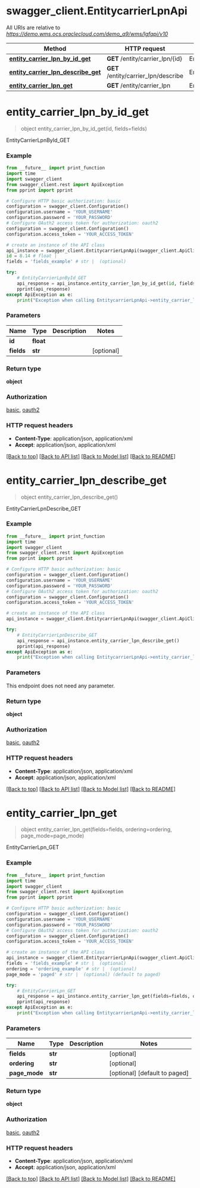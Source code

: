 # swagger_client.EntitycarrierLpnApi

All URIs are relative to *https://demo.wms.ocs.oraclecloud.com/demo_a9/wms/lgfapi/v10*

Method | HTTP request | Description
------------- | ------------- | -------------
[**entity_carrier_lpn_by_id_get**](EntitycarrierLpnApi.md#entity_carrier_lpn_by_id_get) | **GET** /entity/carrier_lpn/{id} | EntityCarrierLpnById_GET
[**entity_carrier_lpn_describe_get**](EntitycarrierLpnApi.md#entity_carrier_lpn_describe_get) | **GET** /entity/carrier_lpn/describe | EntityCarrierLpnDescribe_GET
[**entity_carrier_lpn_get**](EntitycarrierLpnApi.md#entity_carrier_lpn_get) | **GET** /entity/carrier_lpn | EntityCarrierLpn_GET


# **entity_carrier_lpn_by_id_get**
> object entity_carrier_lpn_by_id_get(id, fields=fields)

EntityCarrierLpnById_GET



### Example
```python
from __future__ import print_function
import time
import swagger_client
from swagger_client.rest import ApiException
from pprint import pprint

# Configure HTTP basic authorization: basic
configuration = swagger_client.Configuration()
configuration.username = 'YOUR_USERNAME'
configuration.password = 'YOUR_PASSWORD'
# Configure OAuth2 access token for authorization: oauth2
configuration = swagger_client.Configuration()
configuration.access_token = 'YOUR_ACCESS_TOKEN'

# create an instance of the API class
api_instance = swagger_client.EntitycarrierLpnApi(swagger_client.ApiClient(configuration))
id = 8.14 # float | 
fields = 'fields_example' # str |  (optional)

try:
    # EntityCarrierLpnById_GET
    api_response = api_instance.entity_carrier_lpn_by_id_get(id, fields=fields)
    pprint(api_response)
except ApiException as e:
    print("Exception when calling EntitycarrierLpnApi->entity_carrier_lpn_by_id_get: %s\n" % e)
```

### Parameters

Name | Type | Description  | Notes
------------- | ------------- | ------------- | -------------
 **id** | **float**|  | 
 **fields** | **str**|  | [optional] 

### Return type

**object**

### Authorization

[basic](../README.md#basic), [oauth2](../README.md#oauth2)

### HTTP request headers

 - **Content-Type**: application/json, application/xml
 - **Accept**: application/json, application/xml

[[Back to top]](#) [[Back to API list]](../README.md#documentation-for-api-endpoints) [[Back to Model list]](../README.md#documentation-for-models) [[Back to README]](../README.md)

# **entity_carrier_lpn_describe_get**
> object entity_carrier_lpn_describe_get()

EntityCarrierLpnDescribe_GET



### Example
```python
from __future__ import print_function
import time
import swagger_client
from swagger_client.rest import ApiException
from pprint import pprint

# Configure HTTP basic authorization: basic
configuration = swagger_client.Configuration()
configuration.username = 'YOUR_USERNAME'
configuration.password = 'YOUR_PASSWORD'
# Configure OAuth2 access token for authorization: oauth2
configuration = swagger_client.Configuration()
configuration.access_token = 'YOUR_ACCESS_TOKEN'

# create an instance of the API class
api_instance = swagger_client.EntitycarrierLpnApi(swagger_client.ApiClient(configuration))

try:
    # EntityCarrierLpnDescribe_GET
    api_response = api_instance.entity_carrier_lpn_describe_get()
    pprint(api_response)
except ApiException as e:
    print("Exception when calling EntitycarrierLpnApi->entity_carrier_lpn_describe_get: %s\n" % e)
```

### Parameters
This endpoint does not need any parameter.

### Return type

**object**

### Authorization

[basic](../README.md#basic), [oauth2](../README.md#oauth2)

### HTTP request headers

 - **Content-Type**: application/json, application/xml
 - **Accept**: application/json, application/xml

[[Back to top]](#) [[Back to API list]](../README.md#documentation-for-api-endpoints) [[Back to Model list]](../README.md#documentation-for-models) [[Back to README]](../README.md)

# **entity_carrier_lpn_get**
> object entity_carrier_lpn_get(fields=fields, ordering=ordering, page_mode=page_mode)

EntityCarrierLpn_GET



### Example
```python
from __future__ import print_function
import time
import swagger_client
from swagger_client.rest import ApiException
from pprint import pprint

# Configure HTTP basic authorization: basic
configuration = swagger_client.Configuration()
configuration.username = 'YOUR_USERNAME'
configuration.password = 'YOUR_PASSWORD'
# Configure OAuth2 access token for authorization: oauth2
configuration = swagger_client.Configuration()
configuration.access_token = 'YOUR_ACCESS_TOKEN'

# create an instance of the API class
api_instance = swagger_client.EntitycarrierLpnApi(swagger_client.ApiClient(configuration))
fields = 'fields_example' # str |  (optional)
ordering = 'ordering_example' # str |  (optional)
page_mode = 'paged' # str |  (optional) (default to paged)

try:
    # EntityCarrierLpn_GET
    api_response = api_instance.entity_carrier_lpn_get(fields=fields, ordering=ordering, page_mode=page_mode)
    pprint(api_response)
except ApiException as e:
    print("Exception when calling EntitycarrierLpnApi->entity_carrier_lpn_get: %s\n" % e)
```

### Parameters

Name | Type | Description  | Notes
------------- | ------------- | ------------- | -------------
 **fields** | **str**|  | [optional] 
 **ordering** | **str**|  | [optional] 
 **page_mode** | **str**|  | [optional] [default to paged]

### Return type

**object**

### Authorization

[basic](../README.md#basic), [oauth2](../README.md#oauth2)

### HTTP request headers

 - **Content-Type**: application/json, application/xml
 - **Accept**: application/json, application/xml

[[Back to top]](#) [[Back to API list]](../README.md#documentation-for-api-endpoints) [[Back to Model list]](../README.md#documentation-for-models) [[Back to README]](../README.md)

